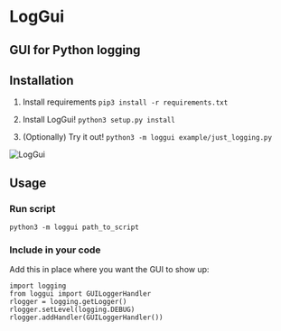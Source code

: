 # LogGui

## GUI for Python logging

## Installation

1. Install requirements
`pip3 install -r requirements.txt`

2. Install LogGui!
`python3 setup.py install`

3. (Optionally) Try it out!
`python3 -m loggui example/just_logging.py`

![LogGui](pics/LogGui.png)

## Usage

### Run script

`python3 -m loggui path_to_script`

### Include in your code

Add this in place where you want the GUI to show up:

```
import logging
from loggui import GUILoggerHandler
rlogger = logging.getLogger()
rlogger.setLevel(logging.DEBUG)
rlogger.addHandler(GUILoggerHandler())
```
